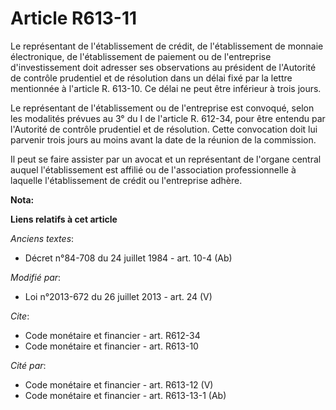 # Article R613-11

Le représentant de l'établissement de crédit, de l'établissement de monnaie électronique, de l'établissement de paiement ou
de l'entreprise d'investissement doit adresser ses observations au président de l'Autorité de contrôle prudentiel et de
résolution dans un délai fixé par la lettre mentionnée à l'article R. 613-10. Ce délai ne peut être inférieur à trois jours. 

Le représentant de l'établissement ou de l'entreprise est convoqué, selon les modalités prévues au 3° du I de l'article R.
612-34, pour être entendu par l'Autorité de contrôle prudentiel et de résolution. Cette convocation doit lui parvenir trois
jours au moins avant la date de la réunion de la commission. 

Il peut se faire assister par un avocat et un représentant de l'organe central auquel l'établissement est affilié ou de
l'association professionnelle à laquelle l'établissement de crédit ou l'entreprise adhère.

**Nota:**



**Liens relatifs à cet article**

_Anciens textes_:

  - Décret n°84-708 du 24 juillet 1984 - art. 10-4 (Ab)

_Modifié par_:

  - Loi n°2013-672 du 26 juillet 2013 - art. 24 (V)

_Cite_:

  - Code monétaire et financier - art. R612-34
  - Code monétaire et financier - art. R613-10

_Cité par_:

  - Code monétaire et financier - art. R613-12 (V)
  - Code monétaire et financier - art. R613-13-1 (Ab)
